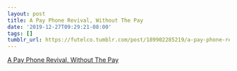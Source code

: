 ```yaml
---
layout: post
title: A Pay Phone Revival, Without The Pay
date: '2019-12-27T09:29:21-08:00'
tags: []
tumblr_url: https://futelco.tumblr.com/post/189902285219/a-pay-phone-revival-without-the-pay
---
```

[A Pay Phone Revival, Without The Pay](https://www.npr.org/2019/12/27/791660745/a-pay-phone-revival-without-the-pay)  
